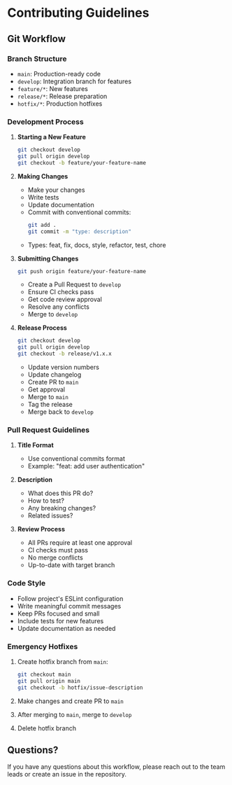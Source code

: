 # Contributing Guidelines

## Git Workflow

### Branch Structure
- `main`: Production-ready code
- `develop`: Integration branch for features
- `feature/*`: New features
- `release/*`: Release preparation
- `hotfix/*`: Production hotfixes

### Development Process

1. **Starting a New Feature**
   ```bash
   git checkout develop
   git pull origin develop
   git checkout -b feature/your-feature-name
   ```

2. **Making Changes**
   - Make your changes
   - Write tests
   - Update documentation
   - Commit with conventional commits:
     ```bash
     git add .
     git commit -m "type: description"
     ```
   - Types: feat, fix, docs, style, refactor, test, chore

3. **Submitting Changes**
   ```bash
   git push origin feature/your-feature-name
   ```
   - Create a Pull Request to `develop`
   - Ensure CI checks pass
   - Get code review approval
   - Resolve any conflicts
   - Merge to `develop`

4. **Release Process**
   ```bash
   git checkout develop
   git pull origin develop
   git checkout -b release/v1.x.x
   ```
   - Update version numbers
   - Update changelog
   - Create PR to `main`
   - Get approval
   - Merge to `main`
   - Tag the release
   - Merge back to `develop`

### Pull Request Guidelines

1. **Title Format**
   - Use conventional commits format
   - Example: "feat: add user authentication"

2. **Description**
   - What does this PR do?
   - How to test?
   - Any breaking changes?
   - Related issues?

3. **Review Process**
   - All PRs require at least one approval
   - CI checks must pass
   - No merge conflicts
   - Up-to-date with target branch

### Code Style

- Follow project's ESLint configuration
- Write meaningful commit messages
- Keep PRs focused and small
- Include tests for new features
- Update documentation as needed

### Emergency Hotfixes

1. Create hotfix branch from `main`:
   ```bash
   git checkout main
   git pull origin main
   git checkout -b hotfix/issue-description
   ```

2. Make changes and create PR to `main`
3. After merging to `main`, merge to `develop`
4. Delete hotfix branch

## Questions?

If you have any questions about this workflow, please reach out to the team leads or create an issue in the repository. 